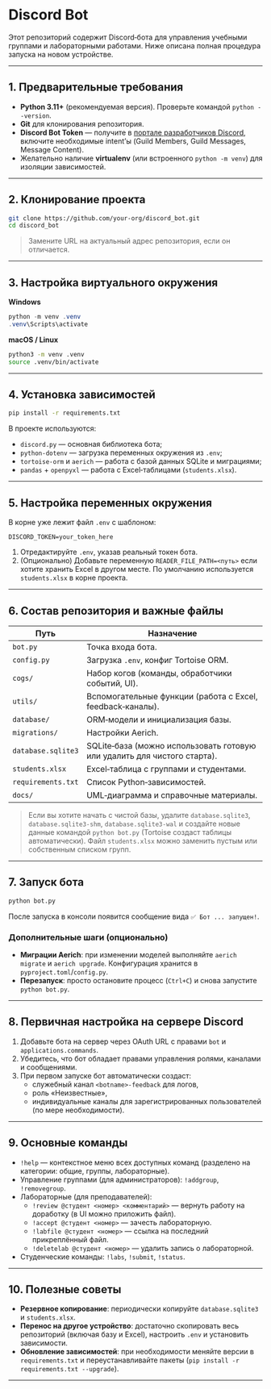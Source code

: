 # Discord Bot

Этот репозиторий содержит Discord‑бота для управления учебными группами и лабораторными работами. Ниже описана полная процедура запуска на новом устройстве.

---

## 1. Предварительные требования

- **Python 3.11+** (рекомендуемая версия). Проверьте командой `python --version`.
- **Git** для клонирования репозитория.
- **Discord Bot Token** — получите в [портале разработчиков Discord](https://discord.com/developers/applications), включите необходимые intent’ы (Guild Members, Guild Messages, Message Content).
- Желательно наличие **virtualenv** (или встроенного `python -m venv`) для изоляции зависимостей.

---

## 2. Клонирование проекта

```bash
git clone https://github.com/your-org/discord_bot.git
cd discord_bot
```

> Замените URL на актуальный адрес репозитория, если он отличается.

---

## 3. Настройка виртуального окружения

**Windows**
```powershell
python -m venv .venv
.venv\Scripts\activate
```

**macOS / Linux**
```bash
python3 -m venv .venv
source .venv/bin/activate
```

---

## 4. Установка зависимостей

```bash
pip install -r requirements.txt
```

В проекте используются:

- `discord.py` — основная библиотека бота;
- `python-dotenv` — загрузка переменных окружения из `.env`;
- `tortoise-orm` и `aerich` — работа с базой данных SQLite и миграциями;
- `pandas` + `openpyxl` — работа с Excel‑таблицами (`students.xlsx`).

---

## 5. Настройка переменных окружения

В корне уже лежит файл `.env` с шаблоном:
```
DISCORD_TOKEN=your_token_here
```

1. Отредактируйте `.env`, указав реальный токен бота.
2. (Опционально) Добавьте переменную `READER_FILE_PATH=<путь>` если хотите хранить Excel в другом месте. По умолчанию используется `students.xlsx` в корне проекта.

---

## 6. Состав репозитория и важные файлы

| Путь | Назначение |
|------|------------|
| `bot.py` | Точка входа бота. |
| `config.py` | Загрузка `.env`, конфиг Tortoise ORM. |
| `cogs/` | Набор когов (команды, обработчики событий, UI). |
| `utils/` | Вспомогательные функции (работа с Excel, feedback‑каналы). |
| `database/` | ORM‑модели и инициализация базы. |
| `migrations/` | Настройки Aerich. |
| `database.sqlite3` | SQLite‑база (можно использовать готовую или удалить для чистого старта). |
| `students.xlsx` | Excel‑таблица с группами и студентами. |
| `requirements.txt` | Список Python‑зависимостей. |
| `docs/` | UML‑диаграмма и справочные материалы. |

> Если вы хотите начать с чистой базы, удалите `database.sqlite3`, `database.sqlite3-shm`, `database.sqlite3-wal` и создайте новые данные командой `python bot.py` (Tortoise создаст таблицы автоматически). Файл `students.xlsx` можно заменить пустым или собственным списком групп.

---

## 7. Запуск бота

```bash
python bot.py
```

После запуска в консоли появится сообщение вида `✅ Бот ... запущен!`.

### Дополнительные шаги (опционально)
- **Миграции Aerich**: при изменении моделей выполняйте `aerich migrate` и `aerich upgrade`. Конфигурация хранится в `pyproject.toml`/`config.py`.
- **Перезапуск**: просто остановите процесс (`Ctrl+C`) и снова запустите `python bot.py`.

---

## 8. Первичная настройка на сервере Discord

1. Добавьте бота на сервер через OAuth URL с правами `bot` и `applications.commands`.
2. Убедитесь, что бот обладает правами управления ролями, каналами и сообщениями.
3. При первом запуске бот автоматически создаст:
   - служебный канал `<botname>-feedback` для логов,
   - роль «Неизвестные»,
   - индивидуальные каналы для зарегистрированных пользователей (по мере необходимости).

---

## 9. Основные команды

- `!help` — контекстное меню всех доступных команд (разделено на категории: общие, группы, лабораторные).
- Управление группами (для администраторов): `!addgroup`, `!removegroup`.
- Лабораторные (для преподавателей):
  - `!review @студент <номер> <комментарий>` — вернуть работу на доработку (в UI можно приложить файл).
  - `!accept @студент <номер>` — зачесть лабораторную.
  - `!labfile @студент <номер>` — ссылка на последний прикреплённый файл.
  - `!deletelab @студент <номер>` — удалить запись о лабораторной.
- Студенческие команды: `!labs`, `!submit`, `!status`.

---

## 10. Полезные советы

- **Резервное копирование**: периодически копируйте `database.sqlite3` и `students.xlsx`.
- **Перенос на другое устройство**: достаточно скопировать весь репозиторий (включая базу и Excel), настроить `.env` и установить зависимости.
- **Обновление зависимостей**: при необходимости меняйте версии в `requirements.txt` и переустанавливайте пакеты (`pip install -r requirements.txt --upgrade`).

---
